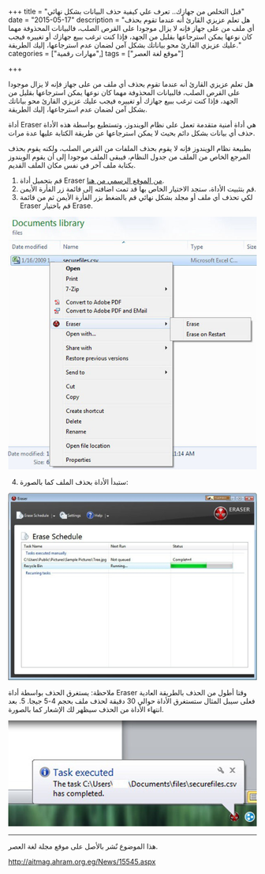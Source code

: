 +++
title = "قبل التخلص من جهازك.. تعرف علي كيفية حذف البيانات بشكل نهائي"
date = "2015-05-17"
description = "هل تعلم عزيزي القارئ أنه عندما تقوم بحذف أي ملف من على جهاز فإنه لا يزال موجودا على القرص الصلب، فالبيانات المحذوفة مهما كان نوعها يمكن استرجاعها بقليل من الجهد، فإذا كنت ترغب ببيع جهازك أو تغييره فيجب عليك عزيزي القارئ محو بياناتك بشكل آمن لضمان عدم استرجاعها، إليك الطريقة."
categories = ["مهارات رقمية",]
tags = ["موقع لغة العصر"]

+++

هل تعلم عزيزي القارئ أنه عندما تقوم بحذف أي ملف من على جهاز فإنه لا يزال موجودا على القرص الصلب، فالبيانات المحذوفة مهما كان نوعها يمكن استرجاعها بقليل من الجهد، فإذا كنت ترغب ببيع جهازك أو تغييره فيجب عليك عزيزي القارئ محو بياناتك بشكل آمن لضمان عدم استرجاعها، إليك الطريقة.

أداة Eraser هي أداة أمنية متقدمة تعمل على نظام الويندوز، وتستطيع بواسطة هذه الأداة حذف أي بيانات بشكل دائم بحيث لا يمكن استرجاعها عن طريقة الكتابة عليها عدة مرات.

بطبيعة نظام الويندوز فإنه لا يقوم بحذف الملفات من القرص الصلب، ولكنه يقوم بحذف المرجع الخاص من الملف من جدول النظام، فيبقى الملف موجودا إلى أن يقوم الويندوز بكتابة ملف آخر في نفس مكان الملف القديم.

1. قم بتحميل أداة Eraser [من الموقع الرسمي من هنا](http://eraser.heidi.ie/download.php).
2. قم بتثبيت الأداة، ستجد الاختيار الخاص بها قد تمت اضافته إلى قائمة زر الفأرة الأيمن.
3. لكي تحذف أي ملف أو مجلد بشكل نهائي قم بالضغط بزر الفأرة الأيمن ثم من قائمة Eraser قم باختيار Erase.

![1](images/2015-635674634565903456-590.jpg)

4. ستبدأ الأداة بحذف الملف كما بالصورة:

![2](thumbnail-2015-635674634868403456-840.jpg)

ملاحظة: يستغرق الحذف بواسطة أداة Eraser وقتا أطول من الحذف بالطريقة العادية فعلى سيبل المثال ستستغرق الأداة حوالي 30 دقيقة لحذف ملف بحجم 4-5 جيجا.
5. بعد انتهاء الأداة من الحذف سيظهر لك الإشعار كما بالصورة.

![3](images/2015-635674635396372206-637.jpg)

---
هذا الموضوع نٌشر باﻷصل على موقع مجلة لغة العصر.

http://aitmag.ahram.org.eg/News/15545.aspx